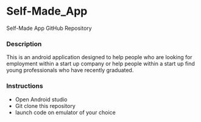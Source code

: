 # Self-Made_App
Self-Made App GitHub Repository


### Description

This is an android application designed to help people who are looking for employment within a start up company or
help people within a start up find young professionals who have recently graduated.

### Instructions

- Open Android studio
- Git clone this repository
- launch code on emulator of your choice
